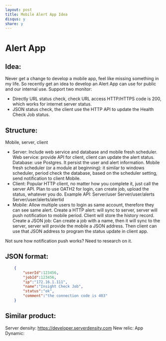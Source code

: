 ```yaml
---
layout: post
title: Mobile Alert App Idea
disqus: y
share: y
---
```


Alert App
=========

Idea:
----
Never get a change to develop a mobile app, feel like missing something in my life. So recently get an idea to develop an Alert App can use for public and our internal use.
Support two monitor:
+ Directly URL status check, check URL access HTTP/HTTPS code is 200, which works for internet server status.
+ JSON status check, the client use the HTTP API to update the Health Check Job status.

Structure:
----------
Mobile, server, client

+ Server:
Include web service and database and mobile fresh scheduler.
Web service: provide API for client, client can update the alert status.
Database: use Postgres. It persist the user and alert information.
Mobile fresh scheduler (or a module at beginning): it similar to windows scheduler, period check the database, based on the scheduler setting, send notification to client Mobile.
+ Client: 
Popular HTTP client, no matter how you complete it, just call the server API.
Plan to use OATH2 for login, can create job, upload the status, whatever you do.
Example API:
Server/user
Server/user/alerts
Server/user/alerts/alertid
+ Mobile:
Allow multiple users to login as same account, therefore they can see same alert.
Create a HTTP alert: will sync to server, server will push notification to mobile period. Client will store the history record.
Create a JSON job: Can create a job with a name, then it will sync to the server, server will provide the mobile a JSON address. Then client can use that JSON address to program the status update in client app.

Not sure how notification push works? Need to research on it.

JSON format:
------------
```json	
	{
		"userId":123456,
		"jobId":123456,
		"ip":"172.16.1.111",
		"name":"Insight Check Job",
		"status":"ok",
		"comment":"the connection code is 403"
	}
```
Similar product:
----------------
Server density: https://developer.serverdensity.com
New relic:
App Dynamic:
